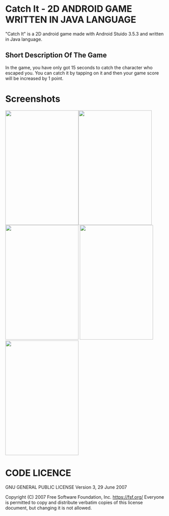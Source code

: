 # Catch It - 2D ANDROID GAME WRITTEN IN JAVA LANGUAGE
"Catch It" is a 2D android game made with Android Stuido 3.5.3 and written in Java language.

## Short Description Of The Game
In the game, you have only got 15 seconds to catch the character who escaped you. You can catch it by tapping on it and then your game score will be increased by 1 point.



# Screenshots
<img src="https://user-images.githubusercontent.com/46977271/74268601-2fd17a00-4d19-11ea-898a-91801da42b88.png" width="230" height="360"><img src="https://user-images.githubusercontent.com/46977271/74268621-3829b500-4d19-11ea-9b48-d90441be14fe.png" width="230" height="360">
<img src="https://user-images.githubusercontent.com/46977271/74268639-411a8680-4d19-11ea-93e0-f625a0e86505.png" width="230" height="360">
<img src="https://user-images.githubusercontent.com/46977271/74268658-4972c180-4d19-11ea-89d6-71e9a86e3c70.png" width="230" height="360">
<img src="https://user-images.githubusercontent.com/46977271/74268674-4f68a280-4d19-11ea-9767-ba9e1304aa2b.png" width="230" height="360">



# CODE LICENCE
 GNU GENERAL PUBLIC LICENSE
                       Version 3, 29 June 2007

 Copyright (C) 2007 Free Software Foundation, Inc. <https://fsf.org/>
 Everyone is permitted to copy and distribute verbatim copies
 of this license document, but changing it is not allowed.



